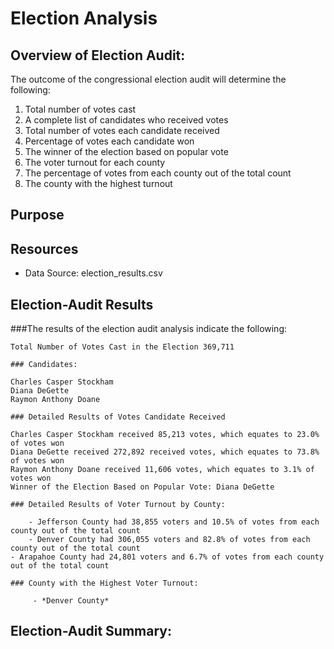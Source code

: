 # Election Analysis 

## Overview of Election Audit:

The outcome of the congressional election audit will determine the following:

1.	Total number of votes cast
2.	A complete list of candidates who received votes
3.	Total number of votes each candidate received
4.	Percentage of votes each candidate won
5.	The winner of the election based on popular vote
6.	The voter turnout for each county
7.	The percentage of votes from each county out of the total count
8.	The county with the highest turnout


## Purpose



## Resources

- Data Source: election_results.csv


## Election-Audit Results

   ###The results of the election audit analysis indicate the following:
   
	Total Number of Votes Cast in the Election 369,711

	### Candidates:

	Charles Casper Stockham
	Diana DeGette
	Raymon Anthony Doane

	### Detailed Results of Votes Candidate Received

	Charles Casper Stockham received 85,213 votes, which equates to 23.0% of votes won
	Diana DeGette received 272,892 received votes, which equates to 73.8% of votes won
	Raymon Anthony Doane received 11,606 votes, which equates to 3.1% of votes won
	Winner of the Election Based on Popular Vote: Diana DeGette

	### Detailed Results of Voter Turnout by County:

        - Jefferson County had 38,855 voters and 10.5% of votes from each county out of the total count
        - Denver County had 306,055 voters and 82.8% of votes from each county out of the total count
	- Arapahoe County had 24,801 voters and 6.7% of votes from each county out of the total count
	
	### County with the Highest Voter Turnout:
	
	     - *Denver County*

	
## Election-Audit Summary:



